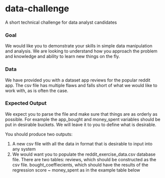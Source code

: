 # data-challenge
A short technical challenge for data analyst candidates
### Goal
We would like you to demonstrate your skills in simple data manipulation and analysis. We are looking to understand how you approach the problem and knowledge and ability to learn new things on the fly.

### Data
We have provided you with a dataset app reviews for the popular reddit app. The csv file has multiple flaws and falls short of what we would like to work with, as is often the case.

### Expected Output
We expect you to parse the file and make sure that things are as orderly as possible. For example the app_bought and money_spent variables should be put in desirable buckets. We will leave it to you to define what is desirable. 

You should produce two outputs:
1. A new csv file with all the data in format that is desirable to input into any system
2. We would want you to populate the reddit_exercise_data.csv database file. There are two tables: 
  reviews, which should be constructed as the csv file.
  bought_coeffiecients, which should have the results of the regression score ~ money_spent as in the example table below